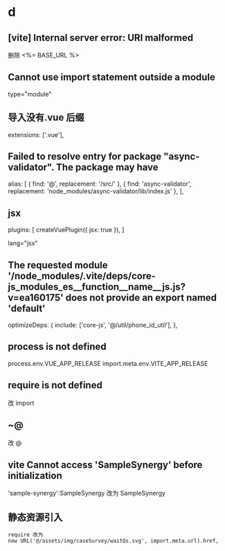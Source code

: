# d

## [vite] Internal server error: URI malformed

删除 <%= BASE_URL %>

## Cannot use import statement outside a module

type="module"

## 导入没有.vue 后缀

extensions: ['.vue'],

## Failed to resolve entry for package "async-validator". The package may have

alias: [
      { find: '@', replacement: '/src/' },
      { find: 'async-validator', replacement: 'node_modules/async-validator/lib/index.js' },
    ],

## jsx

plugins: [
    createVuePlugin({ jsx: true }),
  ]

  lang="jsx"

## The requested module '/node_modules/.vite/deps/core-js_modules_es__function__name__js.js?v=ea160175' does not provide an export named 'default'

optimizeDeps: {
    include: ['core-js', '@/util/phone_id_util'],
  },

## process is not defined

process.env.VUE_APP_RELEASE
import.meta.env.VITE_APP_RELEASE

## require is not defined

改 import

## ~@

改 @

## vite Cannot access 'SampleSynergy' before initialization

'sample-synergy':SampleSynergy  改为 SampleSynergy

## 静态资源引入

```
require 改为
new URL('@/assets/img/caseSurvey/waitQs.svg', import.meta.url).href,
```
